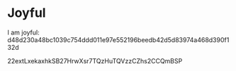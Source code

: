 # Joyful

I am joyful: d48d230a48bc1039c754ddd011e97e552196beedb42d5d83974a468d390f132d


22extLxekaxhkSB27HrwXsr7TQzHuTQVzzCZhs2CCQmBSP